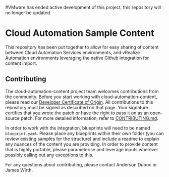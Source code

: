 #VMware has ended active development of this project, this repository will no longer be updated.

# Cloud Automation Sample Content

This repository has been put together to allow for easy sharing of content between Cloud Automation Services environments, and vRealize Automation environments leveraging the native Github integration for content import.


## Contributing

The cloud-automation-content project team welcomes contributions from the community. Before you start working with cloud-automation-content, please
read our [Developer Certificate of Origin](https://cla.vmware.com/dco). All contributions to this repository must be
signed as described on that page. Your signature certifies that you wrote the patch or have the right to pass it on
as an open-source patch. For more detailed information, refer to [CONTRIBUTING.md](CONTRIBUTING.md).

In order to work with the integration, blueprints will need to be named `blueprint.yaml`. Please place any blueprints within their own folder (you can review existing samples for the structure) and include a readme to explain any nuances of the content you are providing.
In order to provide content that is highly portable, please parameterise and leverage inputs wherever possibly calling out any exceptions to this.

For any questions about contributing, please contact Anderson Duboc or James Wirth. 
